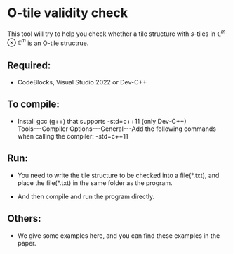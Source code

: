 # O-tile validity check
This tool will try to help you check whether a tile structure with $s$-tiles in $\mathbb{C}^m \otimes \mathbb{C}^m$ is an O-tile structrue.


## Required:
- CodeBlocks, Visual Studio 2022 or Dev-C++


## To compile:
- Install gcc (g++) that supports -std=c++11 (only Dev-C++)  
Tools---Compiler Options---General---Add the following commands when calling the compiler: -std=c++11  


## Run:
- You need to write the tile structure to be checked into a file(\*.txt), and place the file(\*.txt) in the same folder as the program.

- And then compile and run the program directly.


## Others:
- We give some examples here, and you can find these examples in the paper.

